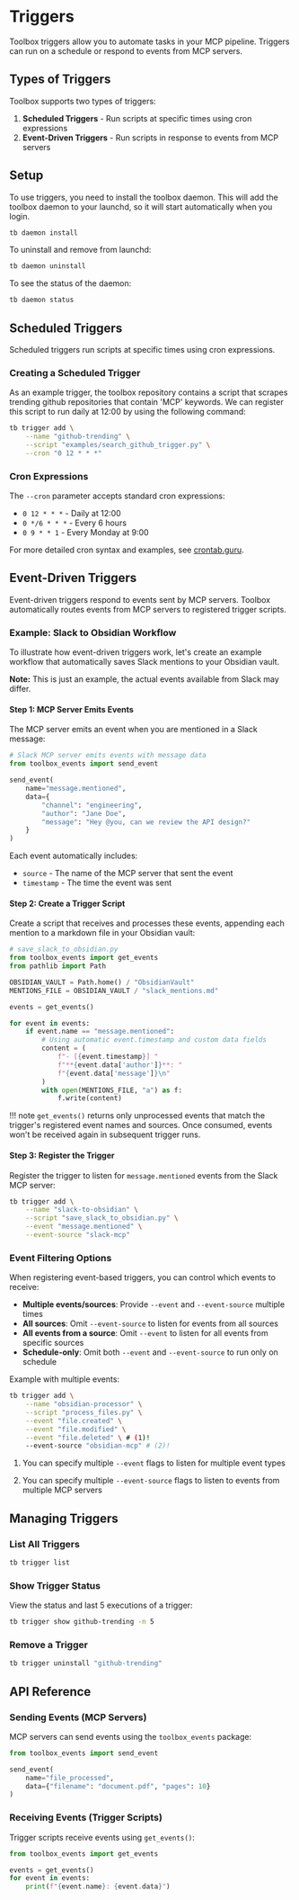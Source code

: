 # Triggers

Toolbox triggers allow you to automate tasks in your MCP pipeline. Triggers can run on a schedule or respond to events from MCP servers.

## Types of Triggers

Toolbox supports two types of triggers:

1. **Scheduled Triggers** - Run scripts at specific times using cron expressions
2. **Event-Driven Triggers** - Run scripts in response to events from MCP servers

## Setup

To use triggers, you need to install the toolbox daemon. This will add the toolbox daemon to your launchd, so it will start automatically when you login.

```bash
tb daemon install
```

To uninstall and remove from launchd:

```bash
tb daemon uninstall
```

To see the status of the daemon:

```bash
tb daemon status
```

## Scheduled Triggers

Scheduled triggers run scripts at specific times using cron expressions.

### Creating a Scheduled Trigger

As an example trigger, the toolbox repository contains a script that scrapes trending github repositories that contain 'MCP' keywords. We can register this script to run daily at 12:00 by using the following command:

```bash
tb trigger add \
    --name "github-trending" \
    --script "examples/search_github_trigger.py" \
    --cron "0 12 * * *"
```

### Cron Expressions

The `--cron` parameter accepts standard cron expressions:

- `0 12 * * *` - Daily at 12:00
- `0 */6 * * *` - Every 6 hours
- `0 9 * * 1` - Every Monday at 9:00

For more detailed cron syntax and examples, see [crontab.guru](https://crontab.guru/).

## Event-Driven Triggers

Event-driven triggers respond to events sent by MCP servers. Toolbox automatically routes events from MCP servers to registered trigger scripts.

### Example: Slack to Obsidian Workflow

To illustrate how event-driven triggers work, let's create an example workflow that automatically saves Slack mentions to your Obsidian vault.

**Note:** This is just an example, the actual events available from Slack may differ.

#### Step 1: MCP Server Emits Events

The MCP server emits an event when you are mentioned in a Slack message:

```python
# Slack MCP server emits events with message data
from toolbox_events import send_event

send_event(
    name="message.mentioned",
    data={
        "channel": "engineering",
        "author": "Jane Doe",
        "message": "Hey @you, can we review the API design?"
    }
)
```

Each event automatically includes:

- `source` - The name of the MCP server that sent the event
- `timestamp` - The time the event was sent

#### Step 2: Create a Trigger Script

Create a script that receives and processes these events, appending each mention to a markdown file in your Obsidian vault:

```python
# save_slack_to_obsidian.py
from toolbox_events import get_events
from pathlib import Path

OBSIDIAN_VAULT = Path.home() / "ObsidianVault"
MENTIONS_FILE = OBSIDIAN_VAULT / "slack_mentions.md"

events = get_events()

for event in events:
    if event.name == "message.mentioned":
        # Using automatic event.timestamp and custom data fields
        content = (
            f"- [{event.timestamp}] "
            f"**{event.data['author']}**: "
            f"{event.data['message']}\n"
        )
        with open(MENTIONS_FILE, "a") as f:
            f.write(content)
```

!!! note
`get_events()` returns only unprocessed events that match the trigger's registered event names and sources. Once consumed, events won't be received again in subsequent trigger runs.

#### Step 3: Register the Trigger

Register the trigger to listen for `message.mentioned` events from the Slack MCP server:

```bash
tb trigger add \
    --name "slack-to-obsidian" \
    --script "save_slack_to_obsidian.py" \
    --event "message.mentioned" \
    --event-source "slack-mcp"
```

### Event Filtering Options

When registering event-based triggers, you can control which events to receive:

- **Multiple events/sources**: Provide `--event` and `--event-source` multiple times
- **All sources**: Omit `--event-source` to listen for events from all sources
- **All events from a source**: Omit `--event` to listen for all events from specific sources
- **Schedule-only**: Omit both `--event` and `--event-source` to run only on schedule

Example with multiple events:

```bash
tb trigger add \
    --name "obsidian-processor" \
    --script "process_files.py" \
    --event "file.created" \
    --event "file.modified" \
    --event "file.deleted" \ # (1)!
    --event-source "obsidian-mcp" # (2)!
```

1.  You can specify multiple `--event` flags to listen for multiple event types

2.  You can specify multiple `--event-source` flags to listen to events from multiple MCP servers

## Managing Triggers

### List All Triggers

```bash
tb trigger list
```

### Show Trigger Status

View the status and last 5 executions of a trigger:

```bash
tb trigger show github-trending -n 5
```

### Remove a Trigger

```bash
tb trigger uninstall "github-trending"
```

## API Reference

### Sending Events (MCP Servers)

MCP servers can send events using the `toolbox_events` package:

```python
from toolbox_events import send_event

send_event(
    name="file_processed",
    data={"filename": "document.pdf", "pages": 10}
)
```

### Receiving Events (Trigger Scripts)

Trigger scripts receive events using `get_events()`:

```python
from toolbox_events import get_events

events = get_events()
for event in events:
    print(f"{event.name}: {event.data}")
```
